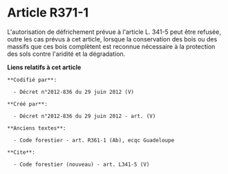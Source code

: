 # Article R371-1

L'autorisation de défrichement prévue à l'article L. 341-5 peut être refusée, outre les cas prévus à cet article, lorsque la
conservation des bois ou des massifs que ces bois complètent est reconnue nécessaire à la protection des sols contre
l'aridité et la dégradation.

**Liens relatifs à cet article**

	**Codifié par**:

	  - Décret n°2012-836 du 29 juin 2012 (V)

	**Créé par**:

	  - Décret n°2012-836 du 29 juin 2012 - art. (V)

	**Anciens textes**:

	  - Code forestier - art. R361-1 (Ab), ecqc Guadeloupe

	**Cite**:

	  - Code forestier (nouveau) - art. L341-5 (V)
